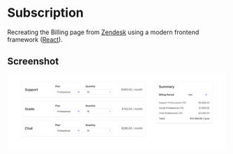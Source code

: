 # Subscription

Recreating the Billing page from [Zendesk](https://www.zendesk.com/) using a
modern frontend framework ([React](https://reactjs.org/)).

## Screenshot

![subscription-preview](subscription.png)
